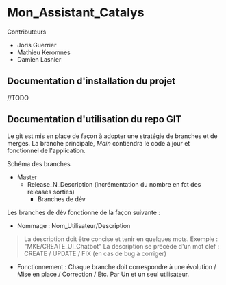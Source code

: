 # Mon_Assistant_Catalys

Contributeurs
* Joris Guerrier
* Mathieu Keromnes
* Damien Lasnier

## Documentation d'installation du projet 

//TODO

## Documentation d'utilisation du repo GIT

Le git est mis en place de façon à adopter une stratégie de branches et de merges. La branche principale, _Main_ contiendra le code à jour et fonctionnel de l'application. 

Schéma des branches

* Master
  * Release_N_Description (incrémentation du nombre en fct des releases sorties)
     * Branches de dév
   
Les branches de dév fonctionne de la façon suivante : 

* Nommage : Nom_Utilisateur/Description

 > La description doit être concise et tenir en quelques mots. Exemple : "MKE/CREATE_UI_Chatbot"
 > La description se précède d'un mot clef : CREATE / UPDATE / FIX (en cas de bug à corriger) 
 
 * Fonctionnement : Chaque branche doit correspondre à une évolution / Mise en place / Correction / Etc. Par Un et un seul utilisateur.

